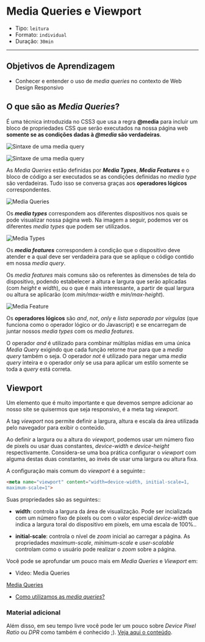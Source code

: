 # Media Queries e Viewport

- Tipo: `leitura`
- Formato: `individual`
- Duração: `30min`

***

## Objetivos de Aprendizagem

- Conhecer e entender o uso de *media queries* no contexto de Web Design Responsivo

## O que são as *Media Queries*?

É uma técnica introduzida no CSS3 que usa a regra **@media** para incluir um bloco de propriedades CSS que serão executados na nossa página web **somente se as condições dadas à *@media* são verdadeiras**.

![Sintaxe de uma *media query*](http://ptgmedia.pearsoncmg.com/images/chap4_9780321888938/elementLinks/0429b.jpg)

![Sintaxe de uma *media query*](http://ptgmedia.pearsoncmg.com/images/chap4_9780321888938/elementLinks/0429b.jpg "Sintaxe de uma *media query*")

As *Media Queries* estão definidas por ***Media Types***, ***Media Features*** e o bloco de código a ser executados se as condições definidas no *media type* são verdadeiras. Tudo isso se conversa graças aos **operadores lógicos** correspondentes.


![*Media Queries*](https://internetingishard.com/html-and-css/responsive-design/media-query-terms-137d06.png)

Os ***media types*** correspondem aos diferentes dispositivos nos quais se pode visualizar nossa página web. Na imagem a seguir, podemos ver os diferentes *media types* que podem ser utilizados.

![*Media Types*](https://github.com/Laboratoria/curricula-js/blob/pt/04-social-network/00-rwd/02-media-queries/media_type.png?raw=true)

Os ***media features*** correspondem à condição que o dispositivo deve atender e a qual deve ser verdadeira para que se aplique o código contido em nossa *media query*.

Os *media features* mais comuns são os referentes às dimensões de tela do dispositivo, podendo estabelecer a altura e largura que serão aplicadas (com *height* e *width*), ou o que é mais interessante, a partir de qual largura ou altura se aplicarão (com *min/max-width* e *min/max-height*).

![Media Feature](https://github.com/Laboratoria/curricula-js/blob/pt/04-social-network/00-rwd/02-media-queries/media_feature.png?raw=true)

Os **operadores lógicos** são *and*, *not*, *only* e *lista separada por vírgulas* (que funciona como o operador lógico *or* do Javascript) e se encarregam de juntar nossos *media types* com os *media features*.

O operador *and* é utilizado para combinar múltiplas mídias em uma única *Media Query* exigindo que cada função retorne *true* para que a *media query* também o seja. O operador *not* é utilizado para negar uma *media query* inteira e o operador *only* se usa para aplicar um estilo somente se toda a *query* está correta.

## Viewport

Um elemento que é muito importante e que devemos sempre adicionar ao nosso site se quisermos que seja responsivo, é a meta tag *viewport*.

A tag *viewport* nos permite definir a largura, altura e escala da área utilizada pelo navegador para exibir o conteúdo.


Ao definir a largura ou a altura do *viewport*, podemos usar um número fixo de pixels ou usar duas constantes, *device-width* e *device-height* respectivamente. Considera-se uma boa prática configurar o *viewport* com alguma destas duas constantes, ao invés de usar uma largura ou altura fixa.

A configuração mais comum do *viewport* é a seguinte::

```html
<meta name="viewport" content="width=device-width, initial-scale=1,
maximum-scale=1">
```

Suas propriedades são as seguintes::

- **width**: controla a largura da área de visualização. Pode ser incializada com um número fixo de pixels ou com o valor especial *device-width* que indica a largura toral do dispositivo em pixels, em uma escala de 100%..

- **initial-scale**: controla o nível de *zoom* inicial ao carregar a página. As propriedades *maximum-scale*, *minimum-scale* e *user-scalable* controlam como o usuário pode realizar o *zoom* sobre a página.

Você pode se aprofundar um pouco mais em *Media Queries* e *Viewport* em:

- Video: Media Queries

[Media Queries](https://www.youtube.com/watch?v=AltqAPZzAqo)

- [Como utilizamos as *media queries*?](https://www.chiefofdesign.com.br/media-queries-css-introducao-a-diferentes-resolucoes-de-tela/)

### Material adicional

Além disso, em seu tempo livre você pode ler um pouco sobre *Device Pixel Ratio* ou *DPR* como também é conhecido ;). [Veja aqui o conteúdo](http://sergiolopes.org/resolucoes-dpi-pixel-ratio-retina/).
